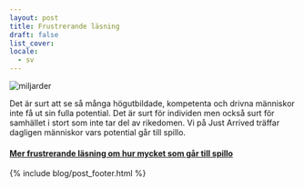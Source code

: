 ```yaml
---
layout: post
title: Frustrerande läsning
draft: false
list_cover:
locale:
  - sv
---
```


![miljarder](/assets/images/blog/miljarder.png)



Det är surt att se så många högutbildade, kompetenta och drivna människor inte få ut sin fulla potential. Det är surt för individen men också surt för samhället i stort som inte tar del av rikedomen. Vi på Just Arrived träffar dagligen människor vars potential går till spillo.

#### [Mer frustrerande läsning om hur mycket som går till spillo](http://www.dn.se/ekonomi/invandrade-akademiker-kan-ge-staten-miljarder/)






{% include blog/post_footer.html %}
